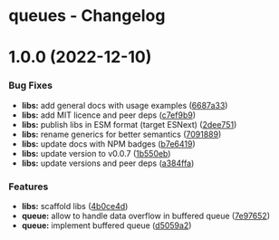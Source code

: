 # queues - Changelog

# 1.0.0 (2022-12-10)

### Bug Fixes

- **libs:** add general docs with usage examples ([6687a33](https://github.com/gund/pooley/commit/6687a332c026562e9fbadce5643c1ef1b5c5c230))
- **libs:** add MIT licence and peer deps ([c7ef9b9](https://github.com/gund/pooley/commit/c7ef9b94276ba59ec49e8db25e33635d45e37048))
- **libs:** publish libs in ESM format (target ESNext) ([2dee751](https://github.com/gund/pooley/commit/2dee751ee69870177020fc90088b0b8c5ee79431))
- **libs:** rename generics for better semantics ([7091889](https://github.com/gund/pooley/commit/7091889ba95b141dedf6308716061259da00bead))
- **libs:** update docs with NPM badges ([b7e6419](https://github.com/gund/pooley/commit/b7e6419de3003187816c523e4bb62b85479c2d2a))
- **libs:** update version to v0.0.7 ([1b550eb](https://github.com/gund/pooley/commit/1b550ebe810a77640e5dc2c030ef9cc404d5b147))
- **libs:** update versions and peer deps ([a384ffa](https://github.com/gund/pooley/commit/a384ffa33dc84a54d8c3132431249d5c85790279))

### Features

- **libs:** scaffold libs ([4b0ce4d](https://github.com/gund/pooley/commit/4b0ce4d838714d54ba80a0c5bcad1dbfeceaa80a))
- **queue:** allow to handle data overflow in buffered queue ([7e97652](https://github.com/gund/pooley/commit/7e976524aeebc8109e1fb78517716c39ac1afb7b))
- **queue:** implement buffered queue ([d5059a2](https://github.com/gund/pooley/commit/d5059a28a6d09cd235bad984ed1d292ef868717a))
